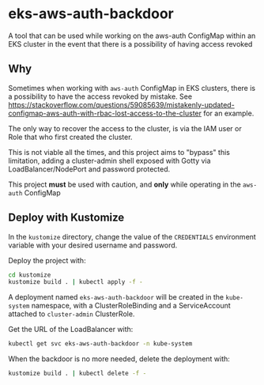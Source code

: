 # eks-aws-auth-backdoor
A tool that can be used while working on the aws-auth ConfigMap within an EKS cluster in the event that there is a possibility of having access revoked

## Why

Sometimes when working with `aws-auth` ConfigMap in EKS clusters, there is a possibility to have the access revoked by mistake. See https://stackoverflow.com/questions/59085639/mistakenly-updated-configmap-aws-auth-with-rbac-lost-access-to-the-cluster for an example.

The only way to recover the access to the cluster, is via the IAM user or Role that who first created the cluster.

This is not viable all the times, and this project aims to "bypass" this limitation, adding a cluster-admin shell exposed with Gotty via LoadBalancer/NodePort and password protected.

This project **must** be used with caution, and **only** while operating in the `aws-auth` ConfigMap

## Deploy with Kustomize

In the `kustomize` directory, change the value of the `CREDENTIALS` environment variable with your desired username and password.

Deploy the project with:

```bash
cd kustomize
kustomize build . | kubectl apply -f -
```

A deployment named `eks-aws-auth-backdoor` will be created in the `kube-system` namespace, with a ClusterRoleBinding and a ServiceAccount
attached to `cluster-admin` ClusterRole.

Get the URL of the LoadBalancer with:

```bash
kubectl get svc eks-aws-auth-backdoor -n kube-system
```

When the backdoor is no more needed, delete the deployment with:

```bash
kustomize build . | kubectl delete -f -
```